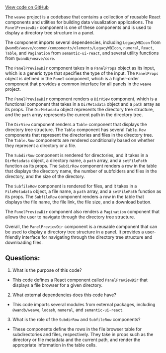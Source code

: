 [View code on GitHub](https://github.com/wandb/weave/weave-js/src/components/Panel2/PanelDir/Component.tsx)

The `weave` project is a codebase that contains a collection of reusable React components and utilities for building data visualization applications. The `PanelPreviewDir` component is one of these components and is used to display a directory tree structure in a panel. 

The component imports several dependencies, including `LegacyWBIcon` from `@wandb/weave/common/components/elements/LegacyWBIcon`, `numeral`, `React`, `Table`, and `Pagination` from `semantic-ui-react`, and several utility functions from `@wandb/weave/core`. 

The `PanelPreviewDir` component takes in a `PanelProps` object as its input, which is a generic type that specifies the type of the input. The `PanelProps` object is defined in the `Panel` component, which is a higher-order component that provides a common interface for all panels in the `weave` project. 

The `PanelPreviewDir` component renders a `DirView` component, which is a functional component that takes in a `DirMetadata` object and a `path` array as its props. The `DirMetadata` object represents the directory tree structure, and the `path` array represents the current path in the directory tree. 

The `DirView` component renders a `Table` component that displays the directory tree structure. The `Table` component has several `Table.Row` components that represent the directories and files in the directory tree. The `Table.Row` components are rendered conditionally based on whether they represent a directory or a file. 

The `SubdirRow` component is rendered for directories, and it takes in a `DirMetadata` object, a directory name, a `path` array, and a `setFilePath` function as its props. The `SubdirRow` component renders a row in the table that displays the directory name, the number of subfolders and files in the directory, and the size of the directory. 

The `SubfileRow` component is rendered for files, and it takes in a `FileMetadata` object, a file name, a `path` array, and a `setFilePath` function as its props. The `SubfileRow` component renders a row in the table that displays the file name, the file link, the file size, and a download button. 

The `PanelPreviewDir` component also renders a `Pagination` component that allows the user to navigate through the directory tree structure. 

Overall, the `PanelPreviewDir` component is a reusable component that can be used to display a directory tree structure in a panel. It provides a user-friendly interface for navigating through the directory tree structure and downloading files.
## Questions: 
 1. What is the purpose of this code?
- This code defines a React component called `PanelPreviewDir` that displays a file browser for a given directory.

2. What external dependencies does this code have?
- This code imports several modules from external packages, including `@wandb/weave`, `lodash`, `numeral`, and `semantic-ui-react`.

3. What is the role of the `SubdirRow` and `SubfileRow` components?
- These components define the rows in the file browser table for subdirectories and files, respectively. They take in props such as the directory or file metadata and the current path, and render the appropriate information in the table cells.
